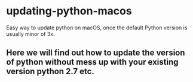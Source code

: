 # updating-python-macos
Easy way to update python on macOS, once the default Python version is usually minor of 3x.

## Here we will find out how to update the version of python without mess up with your existing version python 2.7 etc.
